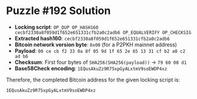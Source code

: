 # Puzzle #192 Solution

- **Locking script**: `OP_DUP OP_HASH160 cecbf2330a8f059d1f652e651331cfb2a0c2adb6 OP_EQUALVERIFY OP_CHECKSIG`
- **Extracted hash160**: `cecbf2330a8f059d1f652e651331cfb2a0c2adb6`
- **Bitcoin network version byte**: `0x00` (for a P2PKH mainnet address)
- **Payload**: `00 ce cb f2 33 0a 8f 05 9d 1f 65 2e 65 13 31 cf b2 a0 c2 ad b6`
- **Checksum**: First four bytes of `SHA256(SHA256(payload))` → `79 60 08 d1`
- **Base58Check encoding**: `1EQusAkuZz9R75xpGyALxtmV9soEWDP4xz`

Therefore, the completed Bitcoin address for the given locking script is:

```
1EQusAkuZz9R75xpGyALxtmV9soEWDP4xz
```

